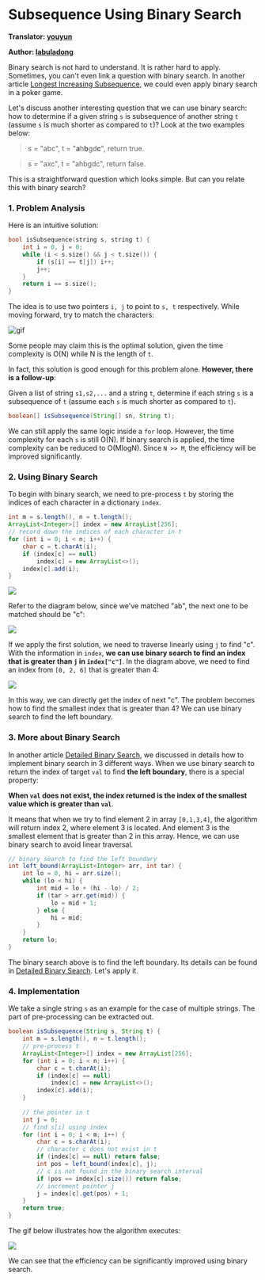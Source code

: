# Subsequence Using Binary Search

**Translator: [youyun](https://github.com/youyun)**

**Author: [labuladong](https://github.com/labuladong)**

Binary search is not hard to understand. It is rather hard to apply. Sometimes, you can't even link a question with binary search. In another article [Longest Increasing Subsequence](../dynamic_programming/动态规划设计：最长递增子序列.md), we could even apply binary search in a poker game.

Let's discuss another interesting question that we can use binary search: how to determine if a given string `s` is subsequence of another string `t` (assume `s` is much shorter as compared to `t`)? Look at the two examples below:

> s = "abc", t = "**a**h**b**gd**c**", return true.

> s = "axc", t = "ahbgdc", return false.

This is a straightforward question which looks simple. But can you relate this with binary search?

### 1. Problem Analysis

Here is an intuitive solution:

```cpp
bool isSubsequence(string s, string t) {
    int i = 0, j = 0;
    while (i < s.size() && j < t.size()) {
        if (s[i] == t[j]) i++;
        j++;
    }
    return i == s.size();
}
```

The idea is to use two pointers `i, j` to point to `s, t` respectively. While moving forward, try to match the characters:

![gif](../pictures/subsequence/1.gif)

Some people may claim this is the optimal solution, given the time complexity is O(N) while N is the length of `t`.

In fact, this solution is good enough for this problem alone. __However, there is a follow-up__:

Given a list of string `s1,s2,...` and a string `t`, determine if each string `s` is a subsequence of `t` (assume each `s` is much shorter as compared to `t`).

```java
boolean[] isSubsequence(String[] sn, String t);
```

We can still apply the same logic inside a `for` loop. However, the time complexity for each `s` is still O(N). If binary search is applied, the time complexity can be reduced to O(MlogN). Since `N >> M`, the efficiency will be improved significantly.

### 2. Using Binary Search

To begin with binary search, we need to pre-process `t` by storing the indices of each character in a dictionary `index`.

```java
int m = s.length(), n = t.length();
ArrayList<Integer>[] index = new ArrayList[256];
// record down the indices of each character in t
for (int i = 0; i < n; i++) {
    char c = t.charAt(i);
    if (index[c] == null) 
        index[c] = new ArrayList<>();
    index[c].add(i);
}
```

![](../pictures/subsequence/2.jpg)

Refer to the diagram below, since we've matched "ab", the next one to be matched should be "c":

![](../pictures/subsequence/1.jpg)

If we apply the first solution, we need to traverse linearly using `j` to find "c". With the information in `index`, __we can use binary search to find an index that is greater than `j` in `index["c"]`__. In the diagram above, we need to find an index from `[0, 2, 6]` that is greater than 4:

![](../pictures/subsequence/3.jpg)

In this way, we can directly get the index of next "c". The problem becomes how to find the smallest index that is greater than 4? We can use binary search to find the left boundary.

### 3. More about Binary Search

In another article [Detailed Binary Search](../think_like_computer/DetailedBinarySearch.md), we discussed in details how to implement binary search in 3 different ways. When we use binary search to return the index of target `val` to find __the left boundary__, there is a special property:

__When `val` does not exist, the index returned is the index of the smallest value which is greater than `val`__.

It means that when we try to find element 2 in array `[0,1,3,4]`, the algorithm will return index 2, where element 3 is located. And element 3 is the smallest element that is greater than 2 in this array. Hence, we can use binary search to avoid linear traversal.

```java
// binary search to find the left boundary
int left_bound(ArrayList<Integer> arr, int tar) {
    int lo = 0, hi = arr.size();
    while (lo < hi) {
        int mid = lo + (hi - lo) / 2;
        if (tar > arr.get(mid)) {
            lo = mid + 1;
        } else {
            hi = mid;
        } 
    }
    return lo;
}
```

The binary search above is to find the left boundary. Its details can be found in [Detailed Binary Search](../think_like_computer/DetailedBinarySearch.md). Let's apply it.

### 4. Implementation

We take a single string `s` as an example for the case of multiple strings. The part of pre-processing can be extracted out.

```java
boolean isSubsequence(String s, String t) {
    int m = s.length(), n = t.length();
    // pre-process t
    ArrayList<Integer>[] index = new ArrayList[256];
    for (int i = 0; i < n; i++) {
        char c = t.charAt(i);
        if (index[c] == null) 
            index[c] = new ArrayList<>();
        index[c].add(i);
    }
    
    // the pointer in t
    int j = 0;
    // find s[i] using index
    for (int i = 0; i < m; i++) {
        char c = s.charAt(i);
        // character c does not exist in t
        if (index[c] == null) return false;
        int pos = left_bound(index[c], j);
        // c is not found in the binary search interval
        if (pos == index[c].size()) return false;
        // increment pointer j
        j = index[c].get(pos) + 1;
    }
    return true;
}
```

The gif below illustrates how the algorithm executes:

![](../pictures/subsequence/2.gif)

We can see that the efficiency can be significantly improved using binary search.
